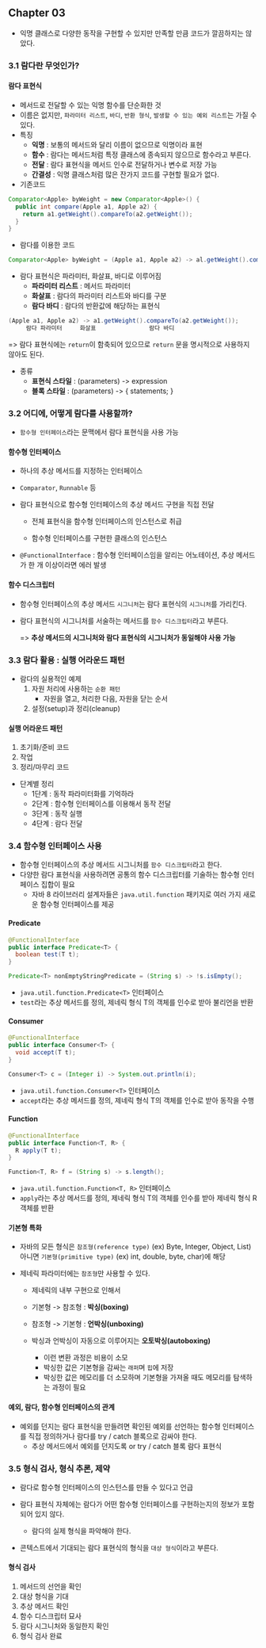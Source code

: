 ## Chapter 03

- 익명 클래스로 다양한 동작을 구현할 수 있지만 만족할 만큼 코드가 깔끔하지는 않았다.



### 3.1 람다란 무엇인가?

#### 람다 표현식

- 메서드로 전달할 수 있는 익명 함수를 단순화한 것
- 이름은 없지만, `파라미터 리스트`, `바디`, `반환 형식`, `발생할 수 있는 예외 리스트`는 가질 수 있다.
- 특징
  - **익명** : 보통의 메서드와 달리 이름이 없으므로 익명이라 표현
  - **함수** : 람다는 메서드처럼 특정 클래스에 종속되지 않으므로 함수라고 부른다.
  - **전달** : 람다 표현식을 메서드 인수로 전달하거나 변수로 저장 가능
  - **간결성** : 익명 클래스처럼 많은 잔가지 코드를 구현할 필요가 없다.
- 기존코드

``` java
Comparator<Apple> byWeight = new Comparator<Apple>() {
  public int compare(Apple a1, Apple a2) {
    return a1.getWeight().compareTo(a2.getWeight());
  }
}
```

- 람다를 이용한 코드

``` java
Comparator<Apple> byWeight = (Apple a1, Apple a2) -> al.getWeight().compareTo(a2.getWeight());
```

- 람다 표현식은 파라미터, 화살표, 바디로 이루어짐
  - **파라미터 리스트** : 메서드 파라미터
  - **화살표** : 람다의 파라미터 리스트와 바디를 구분
  - **람다 바디** : 람다의 반환값에 해당하는 표현식

```java
(Apple a1, Apple a2) -> a1.getWeight().compareTo(a2.getWeight());
     람다 파라미터     화살표               람다 바디
```

=> 람다 표현식에는 `return`이 함축되어 있으므로 `return` 문을 명시적으로 사용하지 않아도 된다.

- 종류
  - **표현식 스타일** : (parameters) -> expression
  - **블록 스타일** : (parameters) -> { statements; }



### 3.2 어디에, 어떻게 람다를 사용할까?

- `함수형 인터페이스`라는 문맥에서 람다 표현식을 사용 가능



#### 함수형 인터페이스

- 하나의 추상 메서드를 지정하는 인터페이스
- `Comparator`, `Runnable` 등

- 람다 표현식으로 함수형 인터페이스의 추상 메서드 구현을 직접 전달

  - 전체 표현식을 함수형 인터페이스의 인스턴스로 취급

  - 함수형 인터페이스를 구현한 클래스의 인스턴스

- `@FunctionalInterface` : 함수형 인터페이스임을 알리는 어노테이션, 추상 메서드가 한 개 이상이라면 에러 발생



#### 함수 디스크립터

- 함수형 인터페이스의 추상 메서드 `시그니처`는 람다 표현식의 `시그니처`를 가리킨다.

- 람다 표현식의 시그니처를 서술하는 메서드를 `함수 디스크립터`라고 부른다.

  => **추상 메서드의 시그니처와 람다 표현식의 시그니처가 동일해야 사용 가능**



### 3.3 람다 활용 : 실행 어라운드 패턴

- 람다의 실용적인 예제
  1. 자원 처리에 사용하는 `순환 패턴`
     - 자원을 열고, 처리한 다음, 자원을 닫는 순서
  2. 설정(setup)과 정리(cleanup)



#### 실행 어라운드 패턴

1. 초기화/준비 코드
2. 작업
3. 정리/마무리 코드

- 단계별 정리
  - 1단계 : 동작 파라미터화를 기억하라
  - 2단계 : 함수형 인터페이스를 이용해서 동작 전달
  - 3단계 : 동작 실행
  - 4단계 : 람다 전달



### 3.4 함수형 인터페이스 사용

- 함수형 인터페이스의 추상 메서드 시그니처를 `함수 디스크립터`라고 한다.
- 다양한 람다 표현식을 사용하려면 공통의 함수 디스크립터를 기술하는 함수형 인터페이스 집합이 필요
  - 자바 8 라이브러리 설계자들은 `java.util.function` 패키지로 여러 가지 새로운 함수형 인터페이스를 제공



#### Predicate

```java
@FunctionalInterface
public interface Predicate<T> {
  boolean test(T t);
}

Predicate<T> nonEmptyStringPredicate = (String s) -> !s.isEmpty();
```

- `java.util.function.Predicate<T>` 인터페이스
- `test`라는 추상 메서드를 정의, 제네릭 형식 T의 객체를 인수로 받아 불리언을 반환



#### Consumer

```java
@FunctionalInterface
public interface Consumer<T> {
  void accept(T t);
}

Consumer<T> c = (Integer i) -> System.out.println(i);
```

- `java.util.function.Consumer<T>` 인터페이스
- `accept`라는 추상 메서드를 정의, 제네릭 형식 T의 객체를 인수로 받아 동작을 수행



#### Function

```java
@FunctionalInterface
public interface Function<T, R> {
  R apply(T t);
}

Function<T, R> f = (String s) -> s.length();
```

- `java.util.function.Function<T, R>` 인터페이스
- `apply`라는 추상 메서드를 정의, 제네릭 형식 T의 객체를 인수를 받아 제네릭 형식 R 객체를 반환



#### 기본형 특화

- 자바의 모든 형식은 `참조형(reference type)` (ex) Byte, Integer, Object, List) 아니면 `기본형(primitive type)` (ex) int, double, byte, char)에 해당

- 제네릭 파라미터에는 `참조형`만 사용할 수 있다.

  - 제네릭의 내부 구현으로 인해서
  - 기본형 -> 참조형 : **박싱(boxing)**
  - 참조형 -> 기본형 : **언박싱(unboxing)**

  - 박싱과 언박싱이 자동으로 이루어지는 **오토박싱(autoboxing)**
    - 이런 변환 과정은 비용이 소모
    - 박싱한 값은 기본형을 감싸는 `래퍼`며 `힙`에 저장
    - 박싱한 값은 메모리를 더 소모하며 기본형을 가져올 때도 메모리를 탐색하는 과정이 필요



#### 예외, 람다, 함수형 인터페이스의 관계

- 예외를 던지는 람다 표현식을 만들려면 확인된 예외를 선언하는 함수형 인터페이스를 직접 정의하거나 람다를 try / catch 블록으로 감싸야 한다.
  - 추상 메서드에서 예외를 던지도록 or try / catch 블록 람다 표현식



### 3.5 형식 검사, 형식 추론, 제약

- 람다로 함수형 인터페이스의 인스턴스를 만들 수 있다고 언급
- 람다 표현식 자체에는 람다가 어떤 함수형 인터페이스를 구현하는지의 정보가 포함되어 있지 않다.
  - 람다의 실제 형식을 파악해야 한다.

- 콘텍스트에서 기대되는 람다 표현식의 형식을 `대상 형식`이라고 부른다.



#### 형식 검사

1. 메서드의 선언을 확인
2. 대상 형식을 기대
3. 추상 메서드 확인
4. 함수 디스크립터 묘사
5. 람다 시그니처와 동일한지 확인
6. 형식 검사 완료
